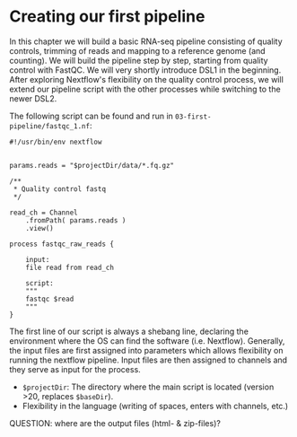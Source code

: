 # Creating our first pipeline
In this chapter we will build a basic RNA-seq pipeline consisting of quality controls, trimming of reads and mapping to a reference genome (and counting). We will build the pipeline step by step, starting from quality control with FastQC. We will very shortly introduce DSL1 in the beginning. After exploring Nextflow's flexibility on the quality control process, we will extend our pipeline script with the other processes while switching to the newer DSL2. 

The following script can be found and run in `03-first-pipeline/fastqc_1.nf`:
```
#!/usr/bin/env nextflow


params.reads = "$projectDir/data/*.fq.gz"

/**
 * Quality control fastq
 */

read_ch = Channel
    .fromPath( params.reads )
    .view()

process fastqc_raw_reads {

    input:
    file read from read_ch
   
    script:
    """
    fastqc $read
    """
}
```

The first line of our script is always a shebang line, declaring the environment where the OS can find the software (i.e. Nextflow). Generally, the input files are first assigned into parameters which allows flexibility on running the nextflow pipeline. Input files are then assigned to channels and they serve as input for the process. 

- `$projectDir`: The directory where the main script is located (version >20, replaces `$baseDir`). 
- Flexibility in the language (writing of spaces, enters with channels, etc.) 

QUESTION: where are the output files (html- & zip-files)? 
